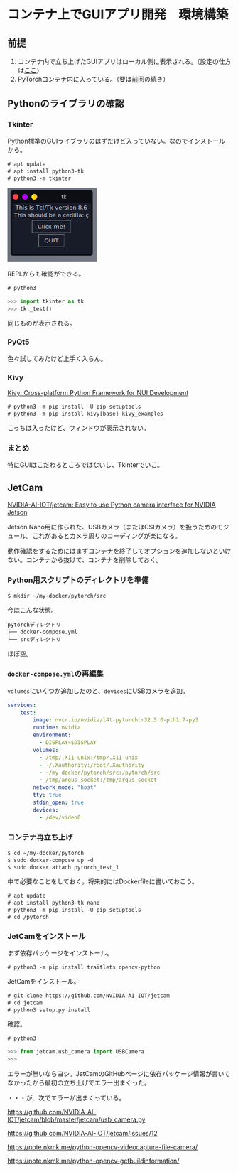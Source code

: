 # コンテナ上でGUIアプリ開発　環境構築

## 前提

1. コンテナ内で立ち上げたGUIアプリはローカル側に表示される。（設定の仕方は[ここ](l4t_base1.html)）
2. PyTorchコンテナ内に入っている。（要は[前回](pytorch_container.html)の続き）

## Pythonのライブラリの確認

### Tkinter

Python標準のGUIライブラリのはずだけど入っていない。なのでインストールから。

~~~shell
# apt update
# apt install python3-tk
# python3 -m tkinter
~~~

![image-20210807124544061](image/gui_development/image-20210807124544061.png)

REPLからも確認ができる。

~~~shell
# python3
~~~

~~~python
>>> import tkinter as tk
>>> tk._test()
~~~

同じものが表示される。

### PyQt5

色々試してみたけど上手く入らん。

### Kivy

[Kivy: Cross-platform Python Framework for NUI Development](https://kivy.org/#home)

~~~shell
# python3 -m pip install -U pip setuptools
# python3 -m pip install kivy[base] kivy_examples
~~~

こっちは入ったけど、ウィンドウが表示されない。

### まとめ

特にGUIはこだわるところではないし、Tkinterでいこ。

## JetCam

[NVIDIA-AI-IOT/jetcam: Easy to use Python camera interface for NVIDIA Jetson](https://github.com/NVIDIA-AI-IOT/jetcam)

Jetson Nano用に作られた、USBカメラ（またはCSIカメラ）を扱うためのモジュール。これがあるとカメラ周りのコーディングが楽になる。

動作確認をするためにはまずコンテナを終了してオプションを追加しないといけない。コンテナから抜けて、コンテナを削除しておく。

### Python用スクリプトのディレクトリを準備

~~~shell
$ mkdir ~/my-docker/pytorch/src
~~~

今はこんな状態。

~~~
pytorchディレクトリ
├── docker-compose.yml
└── srcディレクトリ
~~~

ほぼ空。

### `docker-compose.yml`の再編集

`volumes`にいくつか追加したのと、`devices`にUSBカメラを追加。

~~~yaml
services:
    test:
        image: nvcr.io/nvidia/l4t-pytorch:r32.5.0-pth1.7-py3
        runtime: nvidia
        environment:
          - DISPLAY=$DISPLAY
        volumes:
          - /tmp/.X11-unix:/tmp/.X11-unix
          - ~/.Xauthority:/root/.Xauthority
          - ~/my-docker/pytorch/src:/pytorch/src
          - /tmp/argus_socket:/tmp/argus_socket
        network_mode: "host"
        tty: true
        stdin_open: true
        devices:
          - /dev/video0
~~~

### コンテナ再立ち上げ

~~~shell
$ cd ~/my-docker/pytorch
$ sudo docker-compose up -d
$ sudo docker attach pytorch_test_1
~~~

中で必要なことをしておく。将来的にはDockerfileに書いておこう。

~~~shell
# apt update
# apt install python3-tk nano
# python3 -m pip install -U pip setuptools
# cd /pytorch
~~~

### JetCamをインストール

まず依存パッケージをインストール。

~~~shell
# python3 -m pip install traitlets opencv-python
~~~

JetCamをインストール。

~~~shell
# git clone https://github.com/NVIDIA-AI-IOT/jetcam
# cd jetcam
# python3 setup.py install
~~~

確認。

~~~shell
# python3
~~~

~~~python
>>> from jetcam.usb_camera import USBCamera
>>>
~~~

エラーが無いならヨシ。JetCamのGitHubページに依存パッケージ情報が書いてなかったから最初の立ち上げでエラー出まくった。

・・・が、次でエラーが出まくっている。





https://github.com/NVIDIA-AI-IOT/jetcam/blob/master/jetcam/usb_camera.py

https://github.com/NVIDIA-AI-IOT/jetcam/issues/12

https://note.nkmk.me/python-opencv-videocapture-file-camera/

https://note.nkmk.me/python-opencv-getbuildinformation/
